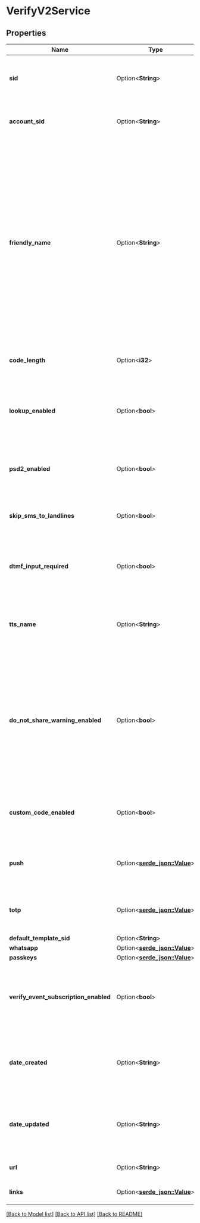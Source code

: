 # VerifyV2Service

## Properties

Name | Type | Description | Notes
------------ | ------------- | ------------- | -------------
**sid** | Option<**String**> | The unique string that we created to identify the Service resource. | [optional]
**account_sid** | Option<**String**> | The SID of the [Account](https://www.twilio.com/docs/iam/api/account) that created the Service resource. | [optional]
**friendly_name** | Option<**String**> | The name that appears in the body of your verification messages. It can be up to 30 characters long and can include letters, numbers, spaces, dashes, underscores. Phone numbers, special characters or links are NOT allowed. It cannot contain more than 4 (consecutive or non-consecutive) digits. **This value should not contain PII.** | [optional]
**code_length** | Option<**i32**> | The length of the verification code to generate. | [optional][default to 0]
**lookup_enabled** | Option<**bool**> | Whether to perform a lookup with each verification started and return info about the phone number. | [optional]
**psd2_enabled** | Option<**bool**> | Whether to pass PSD2 transaction parameters when starting a verification. | [optional]
**skip_sms_to_landlines** | Option<**bool**> | Whether to skip sending SMS verifications to landlines. Requires `lookup_enabled`. | [optional]
**dtmf_input_required** | Option<**bool**> | Whether to ask the user to press a number before delivering the verify code in a phone call. | [optional]
**tts_name** | Option<**String**> | The name of an alternative text-to-speech service to use in phone calls. Applies only to TTS languages. | [optional]
**do_not_share_warning_enabled** | Option<**bool**> | Whether to add a security warning at the end of an SMS verification body. Disabled by default and applies only to SMS. Example SMS body: `Your AppName verification code is: 1234. Don’t share this code with anyone; our employees will never ask for the code` | [optional]
**custom_code_enabled** | Option<**bool**> | Whether to allow sending verifications with a custom code instead of a randomly generated one. | [optional]
**push** | Option<[**serde_json::Value**](.md)> | Configurations for the Push factors (channel) created under this Service. | [optional]
**totp** | Option<[**serde_json::Value**](.md)> | Configurations for the TOTP factors (channel) created under this Service. | [optional]
**default_template_sid** | Option<**String**> |  | [optional]
**whatsapp** | Option<[**serde_json::Value**](.md)> |  | [optional]
**passkeys** | Option<[**serde_json::Value**](.md)> |  | [optional]
**verify_event_subscription_enabled** | Option<**bool**> | Whether to allow verifications from the service to reach the stream-events sinks if configured | [optional]
**date_created** | Option<**String**> | The date and time in GMT when the resource was created specified in [RFC 2822](https://www.ietf.org/rfc/rfc2822.txt) format. | [optional]
**date_updated** | Option<**String**> | The date and time in GMT when the resource was last updated specified in [RFC 2822](https://www.ietf.org/rfc/rfc2822.txt) format. | [optional]
**url** | Option<**String**> | The absolute URL of the resource. | [optional]
**links** | Option<[**serde_json::Value**](.md)> | The URLs of related resources. | [optional]

[[Back to Model list]](../README.md#documentation-for-models) [[Back to API list]](../README.md#documentation-for-api-endpoints) [[Back to README]](../README.md)



